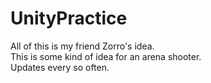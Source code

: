 # UnityPractice
All of this is my friend Zorro's idea.</br>
This is some kind of idea for an arena shooter.</br>
Updates every so often.
